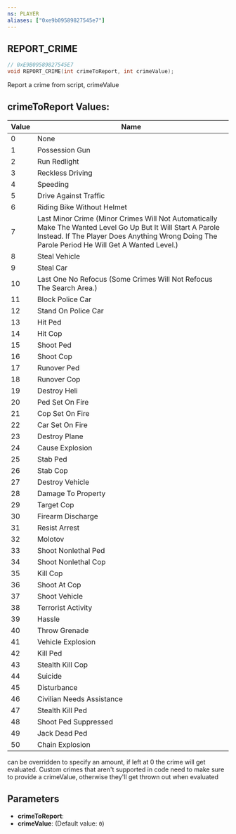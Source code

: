 ```yaml
---
ns: PLAYER
aliases: ["0xe9b09589827545e7"]
---
```

## REPORT_CRIME

```c
// 0xE9B09589827545E7
void REPORT_CRIME(int crimeToReport, int crimeValue);
```

Report a crime from script, crimeValue

## crimeToReport Values:
| Value | Name |
| --- | --- |
| 0 | None |
| 1 | Possession Gun |
| 2 | Run Redlight |
| 3 | Reckless Driving |
| 4 | Speeding |
| 5 | Drive Against Traffic |
| 6 | Riding Bike Without Helmet |
| 7 | Last Minor Crime (Minor Crimes Will Not Automatically Make The Wanted Level Go Up But It Will Start A Parole Instead. If The Player Does Anything Wrong Doing The Parole Period He Will Get A Wanted Level.) |
| 8 | Steal Vehicle |
| 9 | Steal Car |
| 10 | Last One No Refocus (Some Crimes Will Not Refocus The Search Area.) |
| 11 | Block Police Car |
| 12 | Stand On Police Car |
| 13 | Hit Ped |
| 14 | Hit Cop |
| 15 | Shoot Ped |
| 16 | Shoot Cop |
| 17 | Runover Ped |
| 18 | Runover Cop |
| 19 | Destroy Heli |
| 20 | Ped Set On Fire |
| 21 | Cop Set On Fire |
| 22 | Car Set On Fire |
| 23 | Destroy Plane |
| 24 | Cause Explosion |
| 25 | Stab Ped |
| 26 | Stab Cop |
| 27 | Destroy Vehicle |
| 28 | Damage To Property |
| 29 | Target Cop |
| 30 | Firearm Discharge |
| 31 | Resist Arrest |
| 32 | Molotov |
| 33 | Shoot Nonlethal Ped |
| 34 | Shoot Nonlethal Cop |
| 35 | Kill Cop |
| 36 | Shoot At Cop |
| 37 | Shoot Vehicle |
| 38 | Terrorist Activity |
| 39 | Hassle |
| 40 | Throw Grenade |
| 41 | Vehicle Explosion |
| 42 | Kill Ped |
| 43 | Stealth Kill Cop |
| 44 | Suicide |
| 45 | Disturbance |
| 46 | Civilian Needs Assistance |
| 47 | Stealth Kill Ped |
| 48 | Shoot Ped Suppressed |
| 49 | Jack Dead Ped |
| 50 | Chain Explosion |


can be overridden to specify an amount, if left at 0 the crime will get evaluated. Custom crimes that aren't supported in code need to make sure to provide a crimeValue, otherwise they'll get thrown out when evaluated


## Parameters
* **crimeToReport**: 
* **crimeValue**: (Default value: `0`)
